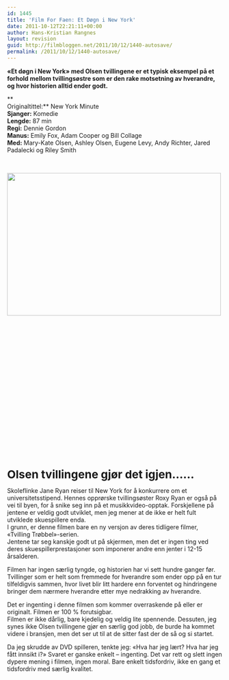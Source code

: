 ```yaml
---
id: 1445
title: 'Film For Faen: Et Døgn i New York'
date: 2011-10-12T22:21:11+00:00
author: Hans-Kristian Rangnes
layout: revision
guid: http://filmbloggen.net/2011/10/12/1440-autosave/
permalink: /2011/10/12/1440-autosave/
---
```

**&laquo;Et døgn i New York&raquo; med Olsen tvillingene er et typisk eksempel på et forhold mellom tvillingsøstre som er den rake motsetning av hverandre, og hvor historien alltid ender godt. <!--more-->**

**  
Originaltittel:** New York Minute  
**Sjanger:** Komedie  
**Lengde:** 87 min  
**Regi:** Dennie Gordon  
**Manus:** Emily Fox, Adam Cooper og Bill Collage  
**Med:** Mary-Kate Olsen, Ashley Olsen, Eugene Levy, Andy Richter, Jared Padalecki og Riley Smith

&nbsp;

<img class="alignleft size-full wp-image-1441" style="border-style: initial;border-color: initial" src="http://filmbloggen.net/wp-content/uploads//2011/10/337837-6-1270194458258.jpg" alt="" width="500" height="333" /> 

&nbsp;

&nbsp;

&nbsp;

&nbsp;

&nbsp;

&nbsp;

&nbsp;

&nbsp;

&nbsp;

&nbsp;

<span class="Apple-style-span" style="font-size: 26px;font-weight: bold"><br /> Olsen tvillingene gjør det igjen&#8230;&#8230;</span>

Skoleflinke Jane Ryan reiser til New York for å konkurrere om et universitetsstipend. Hennes opprørske tvillingsøster Roxy Ryan er også på vei til byen, for å snike seg inn på et musikkvideo-opptak. Forskjellene på jentene er veldig godt utviklet, men jeg mener at de ikke er helt fult utviklede skuespillere enda.  
I grunn, er denne filmen bare en ny versjon av deres tidligere filmer, &laquo;Tvilling Trøbbel&raquo;-serien.  
Jentene tar seg kanskje godt ut på skjermen, men det er ingen ting ved deres skuespillerprestasjoner som imponerer andre enn jenter i 12-15 årsalderen.

Filmen har ingen særlig tyngde, og historien har vi sett hundre ganger før. Tvillinger som er helt som fremmede for hverandre som ender opp på en tur tilfeldigvis sammen, hvor livet blir litt hardere enn forventet og hindringene bringer dem nærmere hverandre etter mye nedrakking av hverandre.

Det er ingenting i denne filmen som kommer overraskende på eller er originalt. Filmen er 100 % forutsigbar.  
Filmen er ikke dårlig, bare kjedelig og veldig lite spennende. Dessuten, jeg synes ikke Olsen tvillingene gjør en særlig god jobb, de burde ha kommet videre i bransjen, men det ser ut til at de sitter fast der de så og si startet.

Da jeg skrudde av DVD spilleren, tenkte jeg: &laquo;Hva har jeg lært? Hva har jeg fått innsikt i?&raquo; Svaret er ganske enkelt &#8211; ingenting. Det var rett og slett ingen dypere mening i filmen, ingen moral. Bare enkelt tidsfordriv, ikke en gang et tidsfordriv med særlig kvalitet.